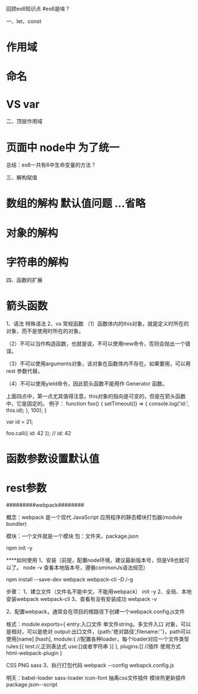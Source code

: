 回顾es6知识点
#es6是啥？


一、let、const
# 作用域
# 命名
# VS var
二、顶层作用域
# 页面中    node中       为了统一
总结：es6一共有6中生命变量的方法？

三、解构赋值
# 数组的解构     默认值问题   ...省略
# 对象的解构
# 字符串的解构

四、函数的扩展
# 箭头函数
  1、语法  特殊语法
  2、vs 常规函数
  （1）函数体内的this对象，就是定义时所在的对象，而不是使用时所在的对象。

（2）不可以当作构造函数，也就是说，不可以使用new命令，否则会抛出一个错误。

（3）不可以使用arguments对象，该对象在函数体内不存在。如果要用，可以用 rest 参数代替。

（4）不可以使用yield命令，因此箭头函数不能用作 Generator 函数。

上面四点中，第一点尤其值得注意。this对象的指向是可变的，但是在箭头函数中，它是固定的。          例子：
function foo() {
  setTimeout(() => {
    console.log('id:', this.id);
  }, 100);
}

var id = 21;

foo.call({ id: 42 });
// id: 42                                                                         
# 函数参数设置默认值
# rest参数



#########webpack########

概念：webpack 是一个现代 JavaScript 应用程序的静态模块打包器(module bundler)

模块：一个文件就是一个模块
包：文件夹，package.json

npm init -y

****如何使用
1、安装（前提，配置node环境，建议最新版本号，但是V8也就可以了。  node -v  查看本地版本号，遵循commonJs语法规范）

npm install --save-dev webpack webpack-cli  -D /-g

步骤：
 1、建立文件（文件名不能中文，不能用webpack） init -y
 2、全局、本地安装webpack webpack-cli
 3、查看有没有安装成功 webpack -v

2、配置webpack，通常会在项目的根路径下创建一个webpack.config.js文件

格式：module.exports={
     entry:入口文件   单文件string，多文件入口 对象，可以是相对，可以是绝对
     output:出口文件，{path:'绝对路径',filename:''}，path可以使用[name]  [hash],
     module:{  //配置各种loader，每个loader对应一个文件类型
       rules:[{
         <!-- 解析css文件 -->
         test://,正则表达式
         use:[]或者字符串
       }]
     },
     plugins:[]   //插件  使用方式  html-webpack-plugin
}


CSS  PNG   sass 
3、执行打包代码
webpack --config webapck.config.js


明天：babel-loader  sass-loader   icon-font    抽离css文件插件  模块热更新插件
    package.json--script 
     







